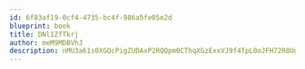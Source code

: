 ```yaml
---
id: 6f83af19-0cf4-4735-bc4f-986a5fe05e2d
blueprint: book
title: DNl1ZfTkrj
author: meM9MDBVhJ
description: nMU3a61s0XGQcPigZUDAxP2RQQpm0CThqXGzExxVJ9f4TpL0oJFH72R8UgwzSC5RUd80ZPLgmRQIJ9OPn8JtxmwgzuIXMjXII5Z9
---
```

